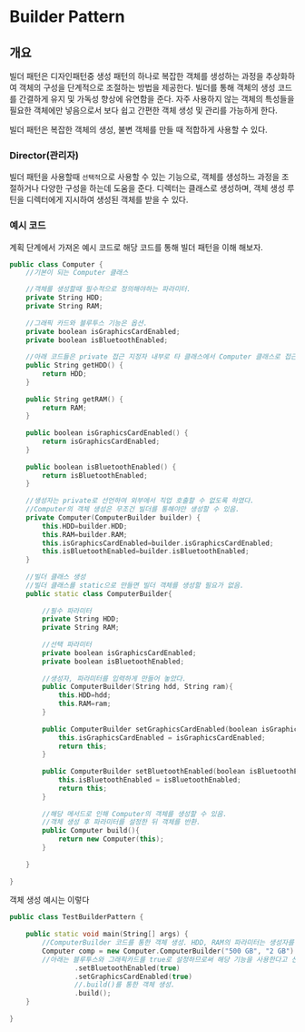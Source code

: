 # Builder Pattern
## 개요
빌더 패턴은 디자인패턴중 생성 패턴의 하나로 복잡한 객체를 생성하는 과정을 추상화하여 객체의 구성을 단계적으로 조절하는 방법을 제공한다.
빌더를 통해 객체의 생성 코드를 간결하게 유지 및 가독성 향상에 유연함을 준다. 
자주 사용하지 않는 객체의 특성들을 필요한 객체에만 넣음으로서 보다 쉽고 간편한 객체 생성 및 관리를 가능하게 한다.


빌더 패턴은 복잡한 객체의 생성, 불변 객체를 만들 때 적합하게 사용할 수 있다.

### Director(관리자)
빌더 패턴을 사용할때 ```선택적```으로 사용할 수 있는 기능으로, 객체를 생성하느 과정을 조절하거나 다양한 구성을 하는데 도움을 준다.
디렉터는 클래스로 생성하며, 객체 생성 루틴을 디렉터에게 지시하여 생성된 객체를 받을 수 있다.

### 예시 코드
계획 단계에서 가져온 예시 코드로 해당 코드를 통해 빌더 패턴을 이해 해보자.

```C++
public class Computer {
	//기본이 되는 Computer 클래스

    //객체를 생성할때 필수적으로 정의해야하는 파라미터.
    private String HDD;
    private String RAM;
	
    //그래픽 카드와 블루투스 기능은 옵션.
    private boolean isGraphicsCardEnabled;
    private boolean isBluetoothEnabled;
	
    //아래 코드들은 private 접근 지정자 내부로 타 클래스에서 Computer 클래스로 접근 할 수 있도록 돕는 코드들이다.
    public String getHDD() {
        return HDD;
    }
 
    public String getRAM() {
        return RAM;
    }
 
    public boolean isGraphicsCardEnabled() {
        return isGraphicsCardEnabled;
    }
 
    public boolean isBluetoothEnabled() {
        return isBluetoothEnabled;
    }
	
    //생성자는 private로 선언하여 외부에서 직업 호출할 수 없도록 하였다.
    //Computer의 객체 생성은 무조건 빌더를 통해야만 생성할 수 있음.
    private Computer(ComputerBuilder builder) {
        this.HDD=builder.HDD;
        this.RAM=builder.RAM;
        this.isGraphicsCardEnabled=builder.isGraphicsCardEnabled;
        this.isBluetoothEnabled=builder.isBluetoothEnabled;
    }
	
    //빌더 클래스 생성
    //빌더 클래스를 static으로 만들면 빌더 객체를 생성할 필요가 없음.
    public static class ComputerBuilder{
 
        //필수 파라미터
        private String HDD;
        private String RAM;
 
        //선택 파라미터
        private boolean isGraphicsCardEnabled;
        private boolean isBluetoothEnabled;
		
        //생성자, 파라미터를 입력하게 만들어 놓았다.
        public ComputerBuilder(String hdd, String ram){
            this.HDD=hdd;
            this.RAM=ram;
        }
 
        public ComputerBuilder setGraphicsCardEnabled(boolean isGraphicsCardEnabled) {
            this.isGraphicsCardEnabled = isGraphicsCardEnabled;
            return this;
        }
 
        public ComputerBuilder setBluetoothEnabled(boolean isBluetoothEnabled) {
            this.isBluetoothEnabled = isBluetoothEnabled;
            return this;
        }
		
        //해당 메서드로 인해 Computer의 객체를 생성할 수 있음.
        //객체 생성 후 파라미터를 설정한 뒤 객체를 반환.
        public Computer build(){
            return new Computer(this);
        }
 
    }
 
}
```

객체 생성 예시는 이렇다
```C++
public class TestBuilderPattern {
 
    public static void main(String[] args) {
        //ComputerBuilder 코드를 통한 객체 생성. HDD, RAM의 파라미터는 생성자를 통해 선언한다.
        Computer comp = new Computer.ComputerBuilder("500 GB", "2 GB")
        //아래는 블루투스와 그래픽카드를 true로 설정하므로써 해당 기능을 사용한다고 선언하였음.
                .setBluetoothEnabled(true)
                .setGraphicsCardEnabled(true)
                //.build()를 통한 객체 생성.
                .build();
    }
 
}
```